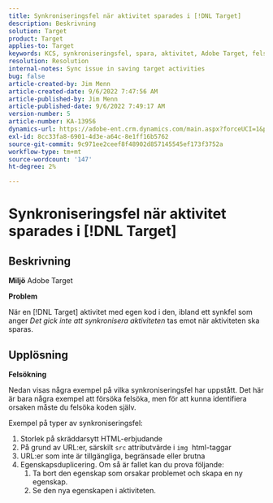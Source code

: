 ```yaml
---
title: Synkroniseringsfel när aktivitet sparades i [!DNL Target]
description: Beskrivning
solution: Target
product: Target
applies-to: Target
keywords: KCS, synkroniseringsfel, spara, aktivitet, Adobe Target, felsökning
resolution: Resolution
internal-notes: Sync issue in saving target activities
bug: false
article-created-by: Jim Menn
article-created-date: 9/6/2022 7:47:56 AM
article-published-by: Jim Menn
article-published-date: 9/6/2022 7:49:17 AM
version-number: 5
article-number: KA-13956
dynamics-url: https://adobe-ent.crm.dynamics.com/main.aspx?forceUCI=1&pagetype=entityrecord&etn=knowledgearticle&id=e765de36-b82d-ed11-9db1-0022480866ad
exl-id: 8cc33fa8-6901-4d3e-a64c-8e1ff16b5762
source-git-commit: 9c971ee2ceef8f48902d857145545ef173f3752a
workflow-type: tm+mt
source-wordcount: '147'
ht-degree: 2%

---
```


# Synkroniseringsfel när aktivitet sparades i [!DNL Target]

## Beskrivning


<b>Miljö</b>
Adobe Target

<b>Problem</b>

När en [!DNL Target] aktivitet med egen kod i den, ibland ett synkfel som anger *Det gick inte att synkronisera aktiviteten* tas emot när aktiviteten ska sparas.


## Upplösning


<b>Felsökning</b>

Nedan visas några exempel på vilka synkroniseringsfel har uppstått.
Det här är bara några exempel att försöka felsöka, men för att kunna identifiera orsaken måste du felsöka koden själv.

Exempel på typer av synkroniseringsfel:

1. Storlek på skräddarsytt HTML-erbjudande
2. På grund av URL:er, särskilt `src` attributvärde i `img`  html-taggar
3. URL:er som inte är tillgängliga, begränsade eller brutna
4. Egenskapsduplicering. Om så är fallet kan du prova följande:
   1. Ta bort den egenskap som orsakar problemet och skapa en ny egenskap.
   2. Se den nya egenskapen i aktiviteten.
